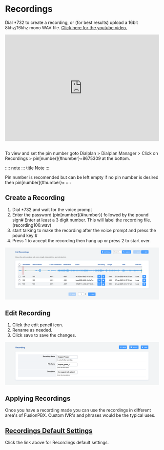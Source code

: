 # Recordings

Dial \*732 to create a recording, or (for best results) upload a 16bit
8khz/16khz mono WAV file. [Click here for the youtube
video.](https://youtu.be/CkqlsVvvv2U)

<div style="text-align: center; margin-bottom: 2em;">
<iframe width="100%" height="350" src="https://www.youtube.com/embed/CkqlsVvvv2U?rel=0" frameborder="0" ; encrypted-media" allowfullscreen></iframe>
</div>

To view and set the pin number goto Dialplan \> Dialplan Manager \>
Click on Recordings \> pin[number]{#number}=8675309 at the bottom.

:::: note
::: title
Note
:::

Pin number is recomended but can be left empty if no pin number is
desired then pin[number]{#number}=
::::

## Create a Recording

1.  Dial \*732 and wait for the voice prompt
2.  Enter the password (pin[number]{#number}) followed by the pound
    sign# Enter at least a 3 digit number. This will label the recording
    file. (recording100.wav)
3.  start talking to make the recording after the voice prompt and press
    the pound key \#
4.  Press 1 to accept the recording then hang up or press 2 to start
    over.

![image](../_static/images/applications/recording/fusionpbx_call_recordings1.png)

## Edit Recording

1.  Click the edit pencil icon.
2.  Rename as needed.
3.  Click save to save the changes.

![image](../_static/images/applications/recording/fusionpbx_call_recordings2.png)

## Applying Recordings

Once you have a recording made you can use the recordings in different
area\'s of FusionPBX. Custom IVR\'s and phrases would be the typical
uses.

## [Recordings Default Settings](/en/latest/advanced/default_settings.html#id24)

Click the link above for Recordings default settings.
